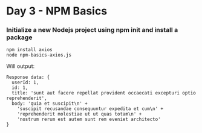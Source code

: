 <h1>Day 3 - NPM Basics</h1>
<h3>Initialize a new Nodejs project using npm init and install a package</h3>

```console
npm install axios
node npm-basics-axios.js
```

Will output:
```console
Response data: {
  userId: 1,
  id: 1,
  title: 'sunt aut facere repellat provident occaecati excepturi optio reprehenderit',
  body: 'quia et suscipit\n' +
    'suscipit recusandae consequuntur expedita et cum\n' +
    'reprehenderit molestiae ut ut quas totam\n' +
    'nostrum rerum est autem sunt rem eveniet architecto'
}
```